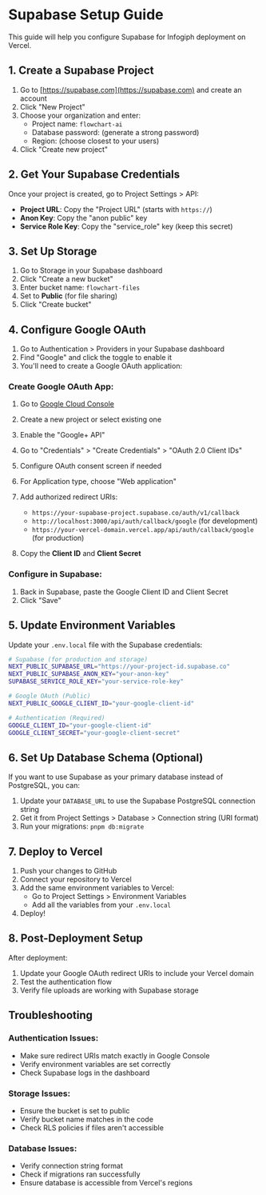 # Supabase Setup Guide

This guide will help you configure Supabase for Infogiph deployment on Vercel.

## 1. Create a Supabase Project

1. Go to [https://supabase.com](https://supabase.com) and create an account
2. Click "New Project"
3. Choose your organization and enter:
   - Project name: `flowchart-ai`
   - Database password: (generate a strong password)
   - Region: (choose closest to your users)
4. Click "Create new project"

## 2. Get Your Supabase Credentials

Once your project is created, go to Project Settings > API:

- **Project URL**: Copy the "Project URL" (starts with `https://`)
- **Anon Key**: Copy the "anon public" key
- **Service Role Key**: Copy the "service_role" key (keep this secret)

## 3. Set Up Storage

1. Go to Storage in your Supabase dashboard
2. Click "Create a new bucket"
3. Enter bucket name: `flowchart-files`
4. Set to **Public** (for file sharing)
5. Click "Create bucket"

## 4. Configure Google OAuth

1. Go to Authentication > Providers in your Supabase dashboard
2. Find "Google" and click the toggle to enable it
3. You'll need to create a Google OAuth application:

### Create Google OAuth App:
1. Go to [Google Cloud Console](https://console.cloud.google.com)
2. Create a new project or select existing one
3. Enable the "Google+ API"
4. Go to "Credentials" > "Create Credentials" > "OAuth 2.0 Client IDs"
5. Configure OAuth consent screen if needed
6. For Application type, choose "Web application"
7. Add authorized redirect URIs:
   - `https://your-supabase-project.supabase.co/auth/v1/callback`
   - `http://localhost:3000/api/auth/callback/google` (for development)
   - `https://your-vercel-domain.vercel.app/api/auth/callback/google` (for production)

8. Copy the **Client ID** and **Client Secret**

### Configure in Supabase:
1. Back in Supabase, paste the Google Client ID and Client Secret
2. Click "Save"

## 5. Update Environment Variables

Update your `.env.local` file with the Supabase credentials:

```bash
# Supabase (for production and storage)
NEXT_PUBLIC_SUPABASE_URL="https://your-project-id.supabase.co"
NEXT_PUBLIC_SUPABASE_ANON_KEY="your-anon-key"
SUPABASE_SERVICE_ROLE_KEY="your-service-role-key"

# Google OAuth (Public)
NEXT_PUBLIC_GOOGLE_CLIENT_ID="your-google-client-id"

# Authentication (Required)
GOOGLE_CLIENT_ID="your-google-client-id"
GOOGLE_CLIENT_SECRET="your-google-client-secret"
```

## 6. Set Up Database Schema (Optional)

If you want to use Supabase as your primary database instead of PostgreSQL, you can:

1. Update your `DATABASE_URL` to use the Supabase PostgreSQL connection string
2. Get it from Project Settings > Database > Connection string (URI format)
3. Run your migrations: `pnpm db:migrate`

## 7. Deploy to Vercel

1. Push your changes to GitHub
2. Connect your repository to Vercel
3. Add the same environment variables to Vercel:
   - Go to Project Settings > Environment Variables
   - Add all the variables from your `.env.local`
4. Deploy!

## 8. Post-Deployment Setup

After deployment:

1. Update your Google OAuth redirect URIs to include your Vercel domain
2. Test the authentication flow
3. Verify file uploads are working with Supabase storage

## Troubleshooting

### Authentication Issues:
- Make sure redirect URIs match exactly in Google Console
- Verify environment variables are set correctly
- Check Supabase logs in the dashboard

### Storage Issues:
- Ensure the bucket is set to public
- Verify bucket name matches in the code
- Check RLS policies if files aren't accessible

### Database Issues:
- Verify connection string format
- Check if migrations ran successfully
- Ensure database is accessible from Vercel's regions